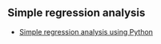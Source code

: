 ## Simple regression analysis

- [Simple regression analysis using Python](http://sparkandshine.net/en/simple-regression-analysis-using-python/)